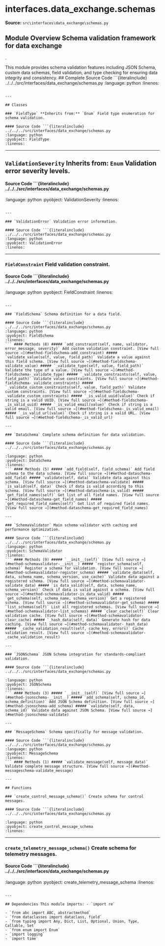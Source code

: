 # interfaces.data_exchange.schemas

**Source:** `src\interfaces\data_exchange\schemas.py`

## Module Overview Schema validation framework for data exchange

.


This module provides schema validation features including JSON Schema, custom data schemas, field validation,
and type checking for ensuring data integrity and consistency. ## Complete Source Code ```{literalinclude} ../../../src/interfaces/data_exchange/schemas.py
:language: python
:linenos:
```

---

## Classes

### `FieldType` **Inherits from:** `Enum` Field type enumeration for schema validation.

#### Source Code ```{literalinclude} ../../../src/interfaces/data_exchange/schemas.py
:language: python
:pyobject: FieldType
:linenos:
```

---

## `ValidationSeverity` **Inherits from:** `Enum` Validation error severity levels.

#### Source Code ```{literalinclude} ../../../src/interfaces/data_exchange/schemas.py

:language: python
:pyobject: ValidationSeverity
:linenos:
```

---

### `ValidationError` Validation error information.

#### Source Code ```{literalinclude} ../../../src/interfaces/data_exchange/schemas.py
:language: python
:pyobject: ValidationError
:linenos:
```

---

### `FieldConstraint` Field validation constraint.

#### Source Code ```{literalinclude} ../../../src/interfaces/data_exchange/schemas.py

:language: python
:pyobject: FieldConstraint
:linenos:
```

---

### `FieldSchema` Schema definition for a data field.

#### Source Code ```{literalinclude} ../../../src/interfaces/data_exchange/schemas.py
:language: python
:pyobject: FieldSchema
:linenos:
``` #### Methods (8) ##### `add_constraint(self, name, validator, error_message, severity)` Add custom validation constraint. [View full source →](#method-fieldschema-add_constraint) ##### `validate_value(self, value, field_path)` Validate a value against this field schema. [View full source →](#method-fieldschema-validate_value) ##### `_validate_type(self, value, field_path)` Validate the type of a value. [View full source →](#method-fieldschema-_validate_type) ##### `_validate_constraints(self, value, field_path)` Validate value constraints. [View full source →](#method-fieldschema-_validate_constraints) ##### `_validate_custom_constraints(self, value, field_path)` Validate custom constraints. [View full source →](#method-fieldschema-_validate_custom_constraints) ##### `_is_valid_uuid(value)` Check if string is a valid UUID. [View full source →](#method-fieldschema-_is_valid_uuid) ##### `_is_valid_email(value)` Check if string is a valid email. [View full source →](#method-fieldschema-_is_valid_email) ##### `_is_valid_url(value)` Check if string is a valid URL. [View full source →](#method-fieldschema-_is_valid_url)

---

### `DataSchema` Complete schema definition for data validation.

#### Source Code ```{literalinclude} ../../../src/interfaces/data_exchange/schemas.py

:language: python
:pyobject: DataSchema
:linenos:
``` #### Methods (5) ##### `add_field(self, field_schema)` Add field schema to the data schema. [View full source →](#method-dataschema-add_field) ##### `validate(self, data)` Validate data against this schema. [View full source →](#method-dataschema-validate) ##### `is_valid(self, data)` Check if data is valid according to this schema. [View full source →](#method-dataschema-is_valid) ##### `get_field_names(self)` Get list of all field names. [View full source →](#method-dataschema-get_field_names) ##### `get_required_field_names(self)` Get list of required field names. [View full source →](#method-dataschema-get_required_field_names)

---

### `SchemaValidator` Main schema validator with caching and performance optimization.

#### Source Code ```{literalinclude} ../../../src/interfaces/data_exchange/schemas.py
:language: python
:pyobject: SchemaValidator
:linenos:
``` #### Methods (9) ##### `__init__(self)` [View full source →](#method-schemavalidator-__init__) ##### `register_schema(self, schema)` Register a schema for validation. [View full source →](#method-schemavalidator-register_schema) ##### `validate_data(self, data, schema_name, schema_version, use_cache)` Validate data against a registered schema. [View full source →](#method-schemavalidator-validate_data) ##### `is_data_valid(self, data, schema_name, schema_version)` Check if data is valid against a schema. [View full source →](#method-schemavalidator-is_data_valid) ##### `get_schema(self, schema_name, schema_version)` Get a registered schema. [View full source →](#method-schemavalidator-get_schema) ##### `list_schemas(self)` List all registered schemas. [View full source →](#method-schemavalidator-list_schemas) ##### `clear_cache(self)` Clear validation cache. [View full source →](#method-schemavalidator-clear_cache) ##### `_hash_data(self, data)` Generate hash for data caching. [View full source →](#method-schemavalidator-_hash_data) ##### `_cache_validation_result(self, cache_key, errors)` Cache validation result. [View full source →](#method-schemavalidator-_cache_validation_result)

---

### `JSONSchema` JSON Schema integration for standards-compliant validation.

#### Source Code ```{literalinclude} ../../../src/interfaces/data_exchange/schemas.py

:language: python
:pyobject: JSONSchema
:linenos:
``` #### Methods (3) ##### `__init__(self)` [View full source →](#method-jsonschema-__init__) ##### `add_schema(self, schema_id, schema_definition)` Add JSON Schema definition. [View full source →](#method-jsonschema-add_schema) ##### `validate(self, data, schema_id)` Validate data against JSON Schema. [View full source →](#method-jsonschema-validate)

---

### `MessageSchema` Schema specifically for message validation.

#### Source Code ```{literalinclude} ../../../src/interfaces/data_exchange/schemas.py
:language: python
:pyobject: MessageSchema
:linenos:
``` #### Methods (1) ##### `validate_message(self, message_data)` Validate complete message structure. [View full source →](#method-messageschema-validate_message)

---

## Functions

### `create_control_message_schema()` Create schema for control messages.

#### Source Code ```{literalinclude} ../../../src/interfaces/data_exchange/schemas.py

:language: python
:pyobject: create_control_message_schema
:linenos:
```

---

### `create_telemetry_message_schema()` Create schema for telemetry messages.

#### Source Code ```{literalinclude} ../../../src/interfaces/data_exchange/schemas.py
:language: python
:pyobject: create_telemetry_message_schema
:linenos:
```

---

## Dependencies This module imports: - `import re`

- `from abc import ABC, abstractmethod`
- `from dataclasses import dataclass, field`
- `from typing import Any, Dict, List, Optional, Union, Type, Callable, Set`
- `from enum import Enum`
- `import logging`
- `import time`
